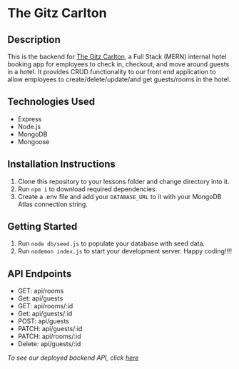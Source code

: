 # The Gitz Carlton

## Description

This is the backend for [The Gitz Carlton](https://cozy-gnome-816bc0.netlify.app/), a Full Stack (MERN) internal hotel booking app for employees to check in, checkout, and move around guests in a hotel. It provides CRUD functionality to our front end application to allow employees to create/delete/update/and get guests/rooms in the hotel.

## Technologies Used

- Express
- Node.js
- MongoDB
- Mongoose

## Installation Instructions

1. Clone this repository to your lessons folder and change directory into it.
2. Run `npm i` to download required dependencies.
3. Create a .env file and add your `DATABASE_URL` to it with your MongoDB Atlas connection string.

## Getting Started

1. Run `node db/seed.js` to populate your database with seed data.
2. Run `nodemon index.js` to start your development server.
   Happy coding!!!!

## API Endpoints

- GET: api/rooms
- Get: api/guests
- GET: api/rooms/:id
- Get: api/guests/:id
- POST: api/guests
- PATCH: api/guests/:id
- PATCH: api/rooms/:id
- Delete: api/guests/:id


_To see our deployed backend API, click [here](https://secret-waters-54413.herokuapp.com/api/rooms)_